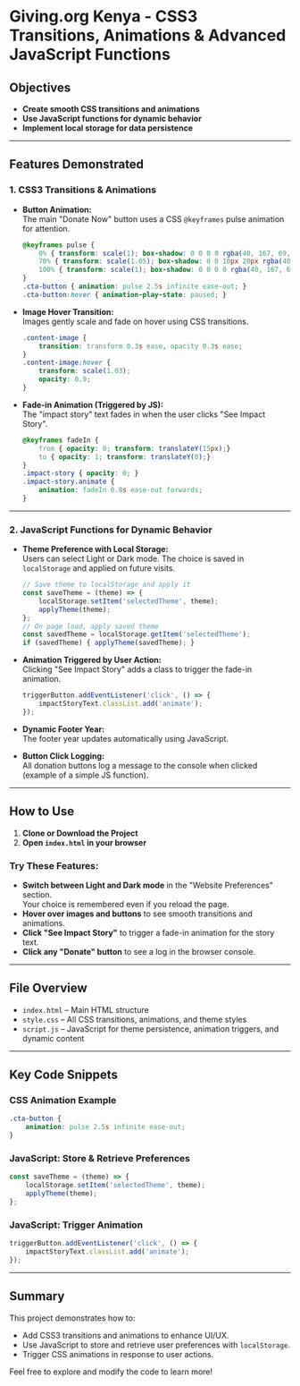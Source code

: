 # Giving.org Kenya - CSS3 Transitions, Animations & Advanced JavaScript Functions

## Objectives

- **Create smooth CSS transitions and animations**
- **Use JavaScript functions for dynamic behavior**
- **Implement local storage for data persistence**

---

## Features Demonstrated

### 1. CSS3 Transitions & Animations

- **Button Animation:**  
  The main "Donate Now" button uses a CSS `@keyframes` pulse animation for attention.  
  ```css
  @keyframes pulse {
      0% { transform: scale(1); box-shadow: 0 0 0 0 rgba(40, 167, 69, 0.5);}
      70% { transform: scale(1.05); box-shadow: 0 0 10px 20px rgba(40, 167, 69, 0);}
      100% { transform: scale(1); box-shadow: 0 0 0 0 rgba(40, 167, 69, 0);}
  }
  .cta-button { animation: pulse 2.5s infinite ease-out; }
  .cta-button:hover { animation-play-state: paused; }
  ```

- **Image Hover Transition:**  
  Images gently scale and fade on hover using CSS transitions.
  ```css
  .content-image {
      transition: transform 0.3s ease, opacity 0.3s ease;
  }
  .content-image:hover {
      transform: scale(1.03);
      opacity: 0.9;
  }
  ```

- **Fade-in Animation (Triggered by JS):**  
  The "impact story" text fades in when the user clicks "See Impact Story".
  ```css
  @keyframes fadeIn {
      from { opacity: 0; transform: translateY(15px);}
      to { opacity: 1; transform: translateY(0);}
  }
  .impact-story { opacity: 0; }
  .impact-story.animate {
      animation: fadeIn 0.8s ease-out forwards;
  }
  ```

---

### 2. JavaScript Functions for Dynamic Behavior

- **Theme Preference with Local Storage:**  
  Users can select Light or Dark mode. The choice is saved in `localStorage` and applied on future visits.
  ```js
  // Save theme to localStorage and apply it
  const saveTheme = (theme) => {
      localStorage.setItem('selectedTheme', theme);
      applyTheme(theme);
  };
  // On page load, apply saved theme
  const savedTheme = localStorage.getItem('selectedTheme');
  if (savedTheme) { applyTheme(savedTheme); }
  ```

- **Animation Triggered by User Action:**  
  Clicking "See Impact Story" adds a class to trigger the fade-in animation.
  ```js
  triggerButton.addEventListener('click', () => {
      impactStoryText.classList.add('animate');
  });
  ```

- **Dynamic Footer Year:**  
  The footer year updates automatically using JavaScript.

- **Button Click Logging:**  
  All donation buttons log a message to the console when clicked (example of a simple JS function).

---

## How to Use

1. **Clone or Download the Project**
2. **Open `index.html` in your browser**

### Try These Features:

- **Switch between Light and Dark mode** in the "Website Preferences" section.  
  Your choice is remembered even if you reload the page.
- **Hover over images and buttons** to see smooth transitions and animations.
- **Click "See Impact Story"** to trigger a fade-in animation for the story text.
- **Click any "Donate" button** to see a log in the browser console.

---

## File Overview

- `index.html` – Main HTML structure
- `style.css` – All CSS transitions, animations, and theme styles
- `script.js` – JavaScript for theme persistence, animation triggers, and dynamic content

---

## Key Code Snippets

### CSS Animation Example

```css
.cta-button {
    animation: pulse 2.5s infinite ease-out;
}
```

### JavaScript: Store & Retrieve Preferences

```js
const saveTheme = (theme) => {
    localStorage.setItem('selectedTheme', theme);
    applyTheme(theme);
};
```

### JavaScript: Trigger Animation

```js
triggerButton.addEventListener('click', () => {
    impactStoryText.classList.add('animate');
});
```

---

## Summary

This project demonstrates how to:

- Add CSS3 transitions and animations to enhance UI/UX.
- Use JavaScript to store and retrieve user preferences with `localStorage`.
- Trigger CSS animations in response to user actions.

Feel free to explore and modify the code to learn more!
